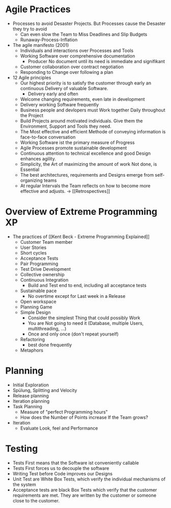 # Agile Practices

- Processes to avoid Desaster Projects. But Processes cause the Desaster they try to avoid
    - Can even slow the Team to Miss Deadlines and Slip Budgets
    - Runaway-Process-Inflation
- The agile manifesto (2001)
    - Individuals and interactions over Processes and Tools
    - Working Software over comprehensive documentation
        - Producer No document until its need is immediate and signifikant
    - Customer collaboration over contract negotiation
    - Responding to Change over following a plan
- 12 Agile principles
    - Our highest priority is to satisfy the customer through early an continuous Delivery of valuable Software.
        - Delivery early and often
    - Welcome changing requirements, even late in development
    - Delivery working Software frequently
    - Business people and devlopers must Work together Daily throughout the Project
    - Build Projects around motivated individuals. Give them the Environment, Support and Tools they need.
    - The Most effective and efficient Methode of conveying information is face-to-face conversation
    - Working Software ist the primary measure of Progress
    - Agile Processes promote sustainable development
    - Continuous attention to technical excellence and good Design enhances agility.
    - Simplicity, the Art of maximizing the amount of work Not done, is Essential
    - The best architectures, requirements and Designs emerge from self-organizing teams
    - At regular Intervals the Team reflects on how to become more effective and adjusts. -> [[Retrospectives]]

# Overview of Extreme Programming XP

- The practices of [[Kent Beck - Extreme Programming Explained]]
    - Customer Team member
    - User Stories
    - Short cycles
    - Acceptance Tests
    - Pair Programming
    - Test Drive Development
    - Collective ownership
    - Continuous Integration
        - Build and Test end to end, including all acceptance tests
    - Sustainable pace
        - No overtime except for Last week in a Release
    - Open workspace
    - Planning Game
    - Simple Design
        - Consider the simplest Thing that could possibly Work
        - You are Not going to need it (Database, multiple Users, multithreading, …)
        - Once and only once (don't repeat yourself)
    - Refactoring
        - best done frequently
    - Metaphors

# Planning

- Initial Exploration
- Spülung, Splitting and Velocity
- Release planning
- Iteration planning
- Task Planning
    - Measure of "perfect Programming hours"
    - How does the Number of Points increase If the Team grows?
- Iteration
    - Evaluate Look, feel and Performance

# Testing

- Tests First means that the Software ist conveniently callable
- Tests First forces us to decouple the software
- Writing Test before Code improves our Designs
- Unit Test are White Box Tests, which verify the individual mechanisms of the system
- Acceptance tests are black Box Tests which verify that the customer requirements are met. They are written by the customer or someone close to the customer.
